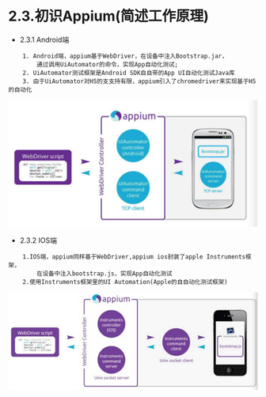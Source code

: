# 2.3.初识Appium(简述工作原理)

* 2.3.1 Android端

```
	1. Android端，appium基于WebDriver，在设备中注⼊Bootstrap.jar，
		通过调用UiAutomator的命令，实现App自动化测试;
	2. UiAutomator测试框架是Android SDK⾃自带的App UI自动化测试Java库
	3. 由于UiAutomator对H5的⽀支持有限，appium引入了chromedriver来实现基于H5的自动化
```
![android_appium](../m_image/android_appium.png)

* 2.3.2 IOS端

```
	1.IOS端，appium同样基于WebDriver,appium ios封装了apple Instruments框架，
		在设备中注⼊bootstrap.js，实现App自动化测试
	2.使用Instruments框架里的UI Automation(Apple的⾃自动化测试框架)
```
![ios_appium](../m_image/ios_appium.png)